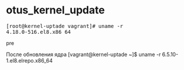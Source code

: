 # otus_kernel_update
<pre>[root@kernel-uptade vagrant]# uname -r
4.18.0-516.el8.x86_64
</pre>pre
После обновления ядра
[vagrant@kernel-uptade ~]$ uname -r
6.5.10-1.el8.elrepo.x86_64


